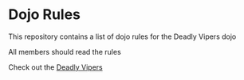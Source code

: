 Dojo Rules
==========

This repository contains a list of dojo rules for the Deadly Vipers dojo

All members should read the rules

Check out the [Deadly Vipers](https://github.com/deadlyvipers)

